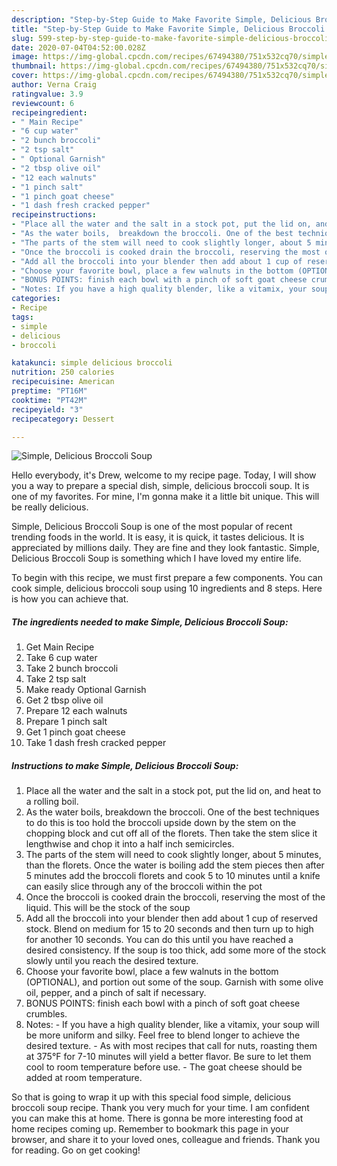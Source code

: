 ```yaml
---
description: "Step-by-Step Guide to Make Favorite Simple, Delicious Broccoli Soup"
title: "Step-by-Step Guide to Make Favorite Simple, Delicious Broccoli Soup"
slug: 599-step-by-step-guide-to-make-favorite-simple-delicious-broccoli-soup
date: 2020-07-04T04:52:00.028Z
image: https://img-global.cpcdn.com/recipes/67494380/751x532cq70/simple-delicious-broccoli-soup-recipe-main-photo.jpg
thumbnail: https://img-global.cpcdn.com/recipes/67494380/751x532cq70/simple-delicious-broccoli-soup-recipe-main-photo.jpg
cover: https://img-global.cpcdn.com/recipes/67494380/751x532cq70/simple-delicious-broccoli-soup-recipe-main-photo.jpg
author: Verna Craig
ratingvalue: 3.9
reviewcount: 6
recipeingredient:
- " Main Recipe"
- "6 cup water"
- "2 bunch broccoli"
- "2 tsp salt"
- " Optional Garnish"
- "2 tbsp olive oil"
- "12 each walnuts"
- "1 pinch salt"
- "1 pinch goat cheese"
- "1 dash fresh cracked pepper"
recipeinstructions:
- "Place all the water and the salt in a stock pot, put the lid on, and heat to a rolling boil."
- "As the water boils,  breakdown the broccoli. One of the best techniques to do this is too hold the broccoli upside down by the stem on the chopping block and cut off all of the florets. Then take the stem slice it lengthwise and chop it into a half inch semicircles."
- "The parts of the stem will need to cook slightly longer, about 5 minutes, than the florets.  Once the water is boiling add the stem pieces then after 5 minutes add the broccoli florets and cook 5 to 10 minutes until a knife can easily slice through any of the broccoli within the pot"
- "Once the broccoli is cooked drain the broccoli, reserving the most of the liquid. This will be the stock of the soup"
- "Add all the broccoli into your blender then add about 1 cup of reserved stock. Blend on medium for 15 to 20 seconds and then turn up to high for another 10 seconds. You can do this until you have reached a desired consistency. If the soup is too thick, add some more of the stock slowly until you reach the desired texture."
- "Choose your favorite bowl, place a few walnuts in the bottom (OPTIONAL), and portion out some of the soup. Garnish with some olive oil, pepper, and a pinch of salt if necessary."
- "BONUS POINTS: finish each bowl with a pinch of soft goat cheese crumbles."
- "Notes: If you have a high quality blender, like a vitamix, your soup will be more uniform and silky. Feel free to blend longer to achieve the desired texture. As with most recipes that call for nuts, roasting them at 375°F for 7-10 minutes will yield a better flavor. Be sure to let them cool to room temperature before use.  The goat cheese should be added at room temperature."
categories:
- Recipe
tags:
- simple
- delicious
- broccoli

katakunci: simple delicious broccoli 
nutrition: 250 calories
recipecuisine: American
preptime: "PT16M"
cooktime: "PT42M"
recipeyield: "3"
recipecategory: Dessert

---
```



![Simple, Delicious Broccoli Soup](https://img-global.cpcdn.com/recipes/67494380/751x532cq70/simple-delicious-broccoli-soup-recipe-main-photo.jpg)

Hello everybody, it's Drew, welcome to my recipe page. Today, I will show you a way to prepare a special dish, simple, delicious broccoli soup. It is one of my favorites. For mine, I'm gonna make it a little bit unique. This will be really delicious.

Simple, Delicious Broccoli Soup is one of the most popular of recent trending foods in the world. It is easy, it is quick, it tastes delicious. It is appreciated by millions daily. They are fine and they look fantastic. Simple, Delicious Broccoli Soup is something which I have loved my entire life.




To begin with this recipe, we must first prepare a few components. You can cook simple, delicious broccoli soup using 10 ingredients and 8 steps. Here is how you can achieve that.

<!--inarticleads1-->

##### The ingredients needed to make Simple, Delicious Broccoli Soup:

1. Get  Main Recipe
1. Take 6 cup water
1. Take 2 bunch broccoli
1. Take 2 tsp salt
1. Make ready  Optional Garnish
1. Get 2 tbsp olive oil
1. Prepare 12 each walnuts
1. Prepare 1 pinch salt
1. Get 1 pinch goat cheese
1. Take 1 dash fresh cracked pepper




<!--inarticleads2-->

##### Instructions to make Simple, Delicious Broccoli Soup:

1. Place all the water and the salt in a stock pot, put the lid on, and heat to a rolling boil.
1. As the water boils,  breakdown the broccoli. One of the best techniques to do this is too hold the broccoli upside down by the stem on the chopping block and cut off all of the florets. Then take the stem slice it lengthwise and chop it into a half inch semicircles.
1. The parts of the stem will need to cook slightly longer, about 5 minutes, than the florets.  Once the water is boiling add the stem pieces then after 5 minutes add the broccoli florets and cook 5 to 10 minutes until a knife can easily slice through any of the broccoli within the pot
1. Once the broccoli is cooked drain the broccoli, reserving the most of the liquid. This will be the stock of the soup
1. Add all the broccoli into your blender then add about 1 cup of reserved stock. Blend on medium for 15 to 20 seconds and then turn up to high for another 10 seconds. You can do this until you have reached a desired consistency. If the soup is too thick, add some more of the stock slowly until you reach the desired texture.
1. Choose your favorite bowl, place a few walnuts in the bottom (OPTIONAL), and portion out some of the soup. Garnish with some olive oil, pepper, and a pinch of salt if necessary.
1. BONUS POINTS: finish each bowl with a pinch of soft goat cheese crumbles.
1. Notes: - If you have a high quality blender, like a vitamix, your soup will be more uniform and silky. Feel free to blend longer to achieve the desired texture. - As with most recipes that call for nuts, roasting them at 375°F for 7-10 minutes will yield a better flavor. Be sure to let them cool to room temperature before use.  - The goat cheese should be added at room temperature.




So that is going to wrap it up with this special food simple, delicious broccoli soup recipe. Thank you very much for your time. I am confident you can make this at home. There is gonna be more interesting food at home recipes coming up. Remember to bookmark this page in your browser, and share it to your loved ones, colleague and friends. Thank you for reading. Go on get cooking!
